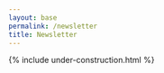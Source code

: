 ```yaml
---
layout: base
permalink: /newsletter
title: Newsletter
---
```


{% include under-construction.html %}

